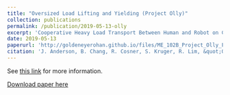 ```yaml
---
title: "Oversized Load Lifting and Yielding (Project Olly)"
collection: publications
permalink: /publication/2019-05-13-olly
excerpt: 'Cooperative Heavy Load Transport Between Human and Robot on Custom Omni-Directional Robots.'
date: 2019-05-13
paperurl: 'http://goldeneyerohan.github.io/files/ME_102B_Project_Olly_Final_Report_Public_Version.pdf'
citation: 'J. Anderson, B. Chang, R. Cosner, S. Kruger, R. Lim, &quot;Oversized Load Lifting and Yielding (Project Olly).&quot; <i> UC Berkeley, Technical Report, 2019. </i>'
---
```

See [this link](https://rohansinha.nl/portfolio/projects-3/) for more information. 

[Download paper here](/files/ME_102B_Project_Olly_Final_Report_Public_Version.pdf)
